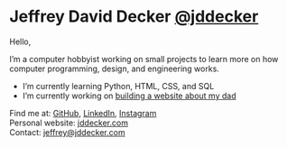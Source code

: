 # Jeffrey David Decker [@jddecker](https://github.com/jddecker)

Hello,

I’m a computer hobbyist working on small projects to learn more on how computer programming, design, and engineering works.

* I’m currently learning Python, HTML, CSS, and SQL
* I’m currently working on [building a website about my dad](https://fldecker.com)

Find me at: [GitHub](https://github.com/jddecker), [LinkedIn](https://www.linkedin.com/in/jeffreydecker/), [Instagram](https://www.instagram.com/jeffreydaviddecker/)  
Personal website: [jddecker.com](https://jddecker.com)  
Contact: [jeffrey@jddecker.com](mailto:jeffrey@jddecker.com)
